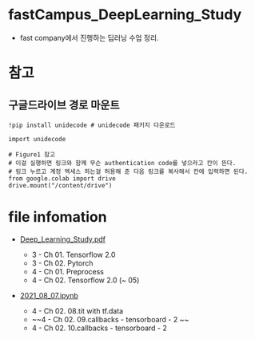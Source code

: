 # fastCampus_DeepLearning_Study

 - fast company에서 진행하는 딥러닝 수업 정리.

# 참고

## 구글드라이브 경로 마운트
```
!pip install unidecode # unidecode 패키지 다운로드

import unidecode

# Figure1 참고
# 이걸 실행하면 링크와 함께 무슨 authentication code를 넣으라고 칸이 뜬다.
# 링크 누르고 계정 엑세스 하는걸 허용해 준 다음 링크를 복사해서 칸에 입력하면 된다.
from google.colab import drive
drive.mount("/content/drive")
```

# file infomation

 - [Deep_Learning_Study.pdf](Deep_Learning_Study.pdf) 
   - 3 - Ch 01. Tensorflow 2.0
   - 3 - Ch 02. Pytorch
   - 4 - Ch 01. Preprocess
   - 4 - Ch 02. Tensorflow 2.0 (~ 05)

 - [2021_08_07.ipynb](2021_08_07.ipynb)
   - 4 - Ch 02. 08.tit with tf.data
   - ~~4 - Ch 02. 09.callbacks - tensorboard - 2 ~~
   - 4 - Ch 02. 10.callbacks - tensorboard - 2